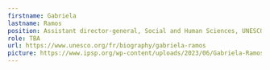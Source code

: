 ```yaml
---
firstname: Gabriela
lastname: Ramos
position: Assistant director-general, Social and Human Sciences, UNESCO
role: TBA
url: https://www.unesco.org/fr/biography/gabriela-ramos
picture: https://www.ipsp.org/wp-content/uploads/2023/06/Gabriela-Ramos.png
---
```

